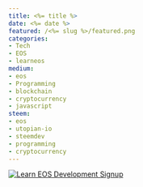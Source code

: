 ```yaml
---
title: <%= title %>
date: <%= date %>
featured: /<%= slug %>/featured.png
categories:
- Tech
- EOS
- learneos
medium:
- eos
- Programming
- blockchain
- cryptocurrency
- javascript
steem:
- eos
- utopian-io
- steemdev
- programming
- cryptocurrency
---
```



[![Learn EOS Development Signup](https://cmichel.io/images/learneos_subscribe.png)](https://learneos.one#modal)
